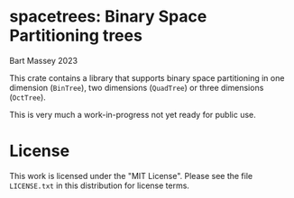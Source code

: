 # spacetrees: Binary Space Partitioning trees
Bart Massey 2023

This crate contains a library that supports binary space
partitioning in one dimension (`BinTree`), two dimensions
(`QuadTree`) or three dimensions (`OctTree`).

This is very much a work-in-progress not yet ready for
public use.


# License

This work is licensed under the "MIT License". Please see the file
`LICENSE.txt` in this distribution for license terms.

